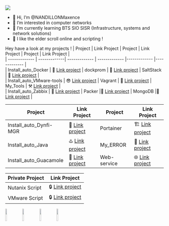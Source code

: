 <img src=https://user-images.githubusercontent.com/74038190/240304586-d48893bd-0757-481c-8d7e-ba3e163feae7.png />

- 👋 Hi, I’m @NANDILLONMaxence
- 👀 I’m interested in computer networks
- 🌱 I’m currently learning BTS SIO SISR (Infrastructure, systems and network solutions)
- 💞️ I like the elder scroll online and scripting !


Hey have a look at my projects !
| Project | Link Project | Project | Link Project | Project | Link Project |                                                                                                  
| ------------- | -------------| ------------- | ------------- |------------- |------------- |               
| Install_auto_Docker | 🐳 [Link project](https://github.com/NANDILLONMaxence/Install_auto_Docker) | dockprom | 🔭 [Link project](https://github.com/NANDILLONMaxence/dockprom) | SaltStack | 🧂 [Link project](https://github.com/NANDILLONMaxence/SaltStacks) |                                  
| Install_auto_VMware-tools | 😎 [Link project](https://github.com/NANDILLONMaxence/Install_auto_VMware-tools) | Vagrant  | 📯 [Link project](https://github.com/NANDILLONMaxence/Vagrant) | My_Tools | :hammer_and_pick: [Link project](https://github.com/NANDILLONMaxence/My_Tools) |  
| Install_auto_Zabbix | 📡 [Link project](https://github.com/NANDILLONMaxence/Install_auto_Zabbix) | Packer |💽 [Link project](https://github.com/NANDILLONMaxence/Packer) | MongoDB |🍃 [Link project](https://github.com/NANDILLONMaxence/Install_auto_MongoDB) |

| Project | Link Project | Project | Link Project |                                                                                       
| ------------- | -------------| ------------- | ------------- |    
| Install_auto_Dynfi-MGR| 🔬 [Link project](https://github.com/NANDILLONMaxence/Install_auto_Dynfi-MGR) | Portainer| 🏗️ [Link project](https://github.com/NANDILLONMaxence/Portainer) |                          
| Install_auto_Java| ♨️ [Link project](https://github.com/NANDILLONMaxence/Install_auto_Java) | My_ERROR | 🚧 [Link project](https://github.com/NANDILLONMaxence/My_ERROR) |   
| Install_auto_Guacamole| 🥑 [Link project](https://github.com/NANDILLONMaxence/Install_auto_Guacamole) | Web-service | 🌐 [Link project](https://github.com/NANDILLONMaxence/Web-service) |  

| Private Project | Link Project |                                                                                               
| ------------- | ------------- |
| Nutanix Script |🔒 [Link project](https://github.com/NANDILLONMaxence/Nutanix) |
| VMware Script |🔒 [Link project](https://github.com/NANDILLONMaxence/VMware) |

<img src="https://media.tenor.com/KdkhCJ65m0sAAAAi/peach-goma-peach-and-goma.gif" width="10%" /> <img src=https://user-images.githubusercontent.com/74038190/216655810-e2e89b30-25a2-479a-a20f-c4bde3634607.gif width="10%" /> <img src=https://user-images.githubusercontent.com/74038190/216655848-cf4d7bed-52aa-4740-8c67-1832472051ec.gif width="10%" /> <img src=https://user-images.githubusercontent.com/74038190/216655840-d7262fea-0313-4161-9c45-f69077ea6a2f.gif width="10%" />


